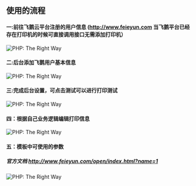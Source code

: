 ## 使用的流程


#### 一:前往飞鹅云平台注册的用户信息 (http://www.feieyun.com 当飞鹅平台已经存在打印机的时候可直接调用接口无需添加打印机）
<img src="https://karuike.oss-cn-shenzhen.aliyuncs.com/d/file/module_upload_images/2020/07/5f1bcc54eae27.jpg" alt="PHP: The Right Way"/>

#### 二:后台添加飞鹅用户基本信息 
<img src="https://jap-online.oss-cn-shenzhen.aliyuncs.com/d/file/module_upload_images/2020/07/5f0bb6531dd32.jpg" alt="PHP: The Right Way"/>

#### 三:完成后台设置，可点击测试可以进行打印测试
<img src="https://jap-online.oss-cn-shenzhen.aliyuncs.com/d/file/module_upload_images/2020/07/5f0bb66ec8bdb.jpg" alt="PHP: The Right Way"/>

#### 四：根据自己业务逻辑编辑打印信息

<img src="https://jap-online.oss-cn-shenzhen.aliyuncs.com/d/file/module_upload_images/2020/07/5f0bb7d8d86bf.jpg" alt="PHP: The Right Way"/>

#### 五：模板中可使用的参数

##### 官方文档 http://www.feieyun.com/open/index.html?name=1

<img src="https://jap-online.oss-cn-shenzhen.aliyuncs.com/d/file/module_upload_images/2020/07/5f056baa8944c.png" alt="PHP: The Right Way"/>

